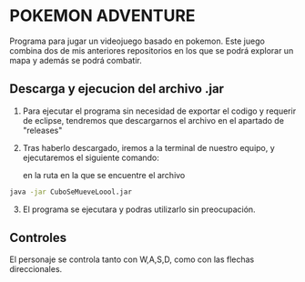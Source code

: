 # POKEMON ADVENTURE
Programa para jugar un videojuego basado en pokemon. Este juego combina dos de mis anteriores repositorios en los que se podrá explorar un mapa y además se podrá combatir.

## Descarga y ejecucion del archivo .jar
1. Para ejecutar el programa sin necesidad de exportar el codigo y requerir de eclipse, tendremos que descargarnos el archivo en el apartado de "releases"
2. Tras haberlo descargado, iremos a la terminal de nuestro equipo, y ejecutaremos el siguiente comando:
   
   en la ruta en la que se encuentre el archivo
```bash
java -jar CuboSeMueveLoool.jar
```
3. El programa se ejecutara y podras utilizarlo sin preocupación.

## Controles
El personaje se controla tanto con W,A,S,D, como con las flechas direccionales.
